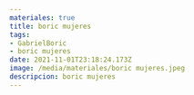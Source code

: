 ```yaml
---
materiales: true
title: boric mujeres
tags:
- GabrielBoric
- boric mujeres
date: 2021-11-01T23:18:24.173Z
image: /media/materiales/boric mujeres.jpeg
descripcion: boric mujeres
---
```

